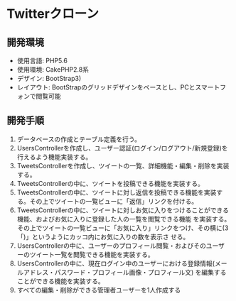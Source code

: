 # Twitterクローン 

## 開発環境
* 使用言語: PHP5.6
* 使用環境: CakePHP2.8系
* デザイン: BootStrap3) 
* レイアウト: BootStrapのグリッドデザインをベースとし、PCとスマートフォンで閲覧可能

## 開発手順
1. データベースの作成とテーブル定義を行う。
2. UsersControllerを作成し、ユーザー認証(ログイン/ログアウト/新規登録)を行えるよう機能実装する。
3. TweetsControllerを作成し、ツイートの一覧、詳細機能・編集・削除を実装する。
4. TweetsControllerの中に、ツイートを投稿できる機能を実装する。
5. TweetsControllerの中に、ツイートに対し返信を投稿できる機能を実装する。その上でツイートの一覧ビューに「返信」リンクを付ける。
6. TweetsControllerの中に、ツイートに対しお気に入りをつけることができる機能、およびお気に入りに登録した人の一覧を閲覧できる機能 を実装する。その上でツイートの一覧ビューに「お気に入り」リンクをつけ、その横に(3「)」というようにカッコ内にお気に入りの数を表示さ せる。
7. UsersControllerの中に、ユーザーのプロフィール閲覧・およびそのユーザーのツイート一覧を閲覧できる機能を実装する。
8. UsersControllerの中に、現在ログイン中のユーザーにおける登録情報(メールアドレス・パスワード・プロフィール画像・プロフィール文) を編集することができる機能を実装する。
9. すべての編集・削除ができる管理者ユーザーを1人作成する
